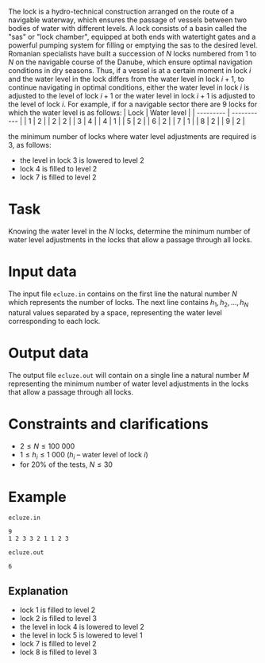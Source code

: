 The lock is a hydro-technical construction arranged on the route of a navigable waterway, which ensures the passage of vessels between two bodies of water with different levels. A lock consists of a basin called the "sas" or "lock chamber", equipped at both ends with watertight gates and a powerful pumping system for filling or emptying the sas to the desired level. Romanian specialists have built a succession of $N$ locks numbered from $1$ to $N$ on the navigable course of the Danube, which ensure optimal navigation conditions in dry seasons. Thus, if a vessel is at a certain moment in lock $i$ and the water level in the lock differs from the water level in lock $i + 1$, to continue navigating in optimal conditions, either the water level in lock $i$ is adjusted to the level of lock $i + 1$ or the water level in lock $i + 1$ is adjusted to the level of lock $i$.
For example, if for a navigable sector there are $9$ locks for which the water level is as follows:
| Lock      | Water level |
| --------- | ----------- |
| $1$       | $2$         |
| $2$       | $2$         |
| $3$       | $4$         |
| $4$       | $1$         |
| $5$       | $2$         |
| $6$       | $2$         |
| $7$       | $1$         |
| $8$       | $2$         |
| $9$       | $2$         |

the minimum number of locks where water level adjustments are required is $3$, as follows:
* the level in lock $3$ is lowered to level $2$
* lock $4$ is filled to level $2$
* lock $7$ is filled to level $2$

# Task

Knowing the water level in the $N$ locks, determine the minimum number of water level adjustments in the locks that allow a passage through all locks.

# Input data

The input file `ecluze.in` contains on the first line the natural number $N$ which represents the number of locks. The next line contains $h_1, h_2, \dots, h_N$ natural values separated by a space, representing the water level corresponding to each lock.

# Output data

The output file `ecluze.out` will contain on a single line a natural number $M$ representing the minimum number of water level adjustments in the locks that allow a passage through all locks.

# Constraints and clarifications

* $2 \leq N \leq 100\ 000$
* $1 \leq h_i \leq 1\ 000$ ($h_i$ – water level of lock $i$)
* for $20\%$ of the tests, $N \leq 30$

# Example

`ecluze.in`
```
9
1 2 3 3 2 1 1 2 3
```

`ecluze.out`
```
6
```

## Explanation

- lock $1$ is filled to level $2$
- lock $2$ is filled to level $3$
- the level in lock $4$ is lowered to level $2$
- the level in lock $5$ is lowered to level $1$
- lock $7$ is filled to level $2$
- lock $8$ is filled to level $3$